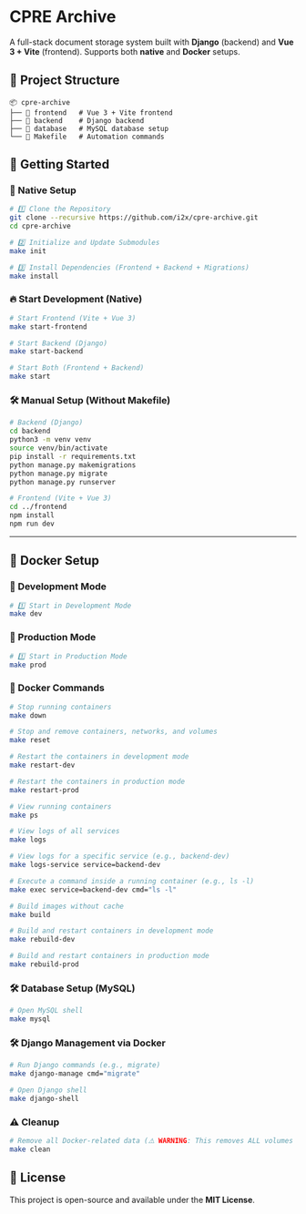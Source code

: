 # CPRE Archive

A full-stack document storage system built with **Django** (backend) and **Vue 3 + Vite** (frontend). Supports both **native** and **Docker** setups.

## 📂 Project Structure
```
📦 cpre-archive
├── 📁 frontend   # Vue 3 + Vite frontend
├── 📁 backend    # Django backend
├── 📁 database   # MySQL database setup
└── 📄 Makefile   # Automation commands
```

## 🚀 Getting Started
### 🔧 Native Setup
```sh
# 1️⃣ Clone the Repository
git clone --recursive https://github.com/i2x/cpre-archive.git
cd cpre-archive

# 2️⃣ Initialize and Update Submodules
make init

# 3️⃣ Install Dependencies (Frontend + Backend + Migrations)
make install
```

### 🔥 Start Development (Native)
```sh
# Start Frontend (Vite + Vue 3)
make start-frontend

# Start Backend (Django)
make start-backend

# Start Both (Frontend + Backend)
make start
```

### 🛠 Manual Setup (Without Makefile)
```sh
# Backend (Django)
cd backend
python3 -m venv venv
source venv/bin/activate
pip install -r requirements.txt
python manage.py makemigrations
python manage.py migrate
python manage.py runserver

# Frontend (Vite + Vue 3)
cd ../frontend
npm install
npm run dev
```

---

## 🐳 Docker Setup
### 🔧 Development Mode
```sh
# 1️⃣ Start in Development Mode
make dev
```

### 🚀 Production Mode
```sh
# 1️⃣ Start in Production Mode
make prod
```

### 📌 Docker Commands
```sh
# Stop running containers
make down

# Stop and remove containers, networks, and volumes
make reset

# Restart the containers in development mode
make restart-dev

# Restart the containers in production mode
make restart-prod

# View running containers
make ps

# View logs of all services
make logs

# View logs for a specific service (e.g., backend-dev)
make logs-service service=backend-dev

# Execute a command inside a running container (e.g., ls -l)
make exec service=backend-dev cmd="ls -l"

# Build images without cache
make build

# Build and restart containers in development mode
make rebuild-dev

# Build and restart containers in production mode
make rebuild-prod
```

### 🛠 Database Setup (MySQL)
```sh
# Open MySQL shell
make mysql
```

### 🛠 Django Management via Docker
```sh
# Run Django commands (e.g., migrate)
make django-manage cmd="migrate"

# Open Django shell
make django-shell
```

### ⚠️ Cleanup
```sh
# Remove all Docker-related data (⚠️ WARNING: This removes ALL volumes & images)
make clean
```

## 📜 License
This project is open-source and available under the **MIT License**.
